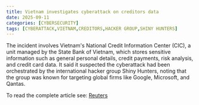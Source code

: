 ```yaml
---
title: Vietnam investigates cyberattack on creditors data
date: 2025-09-11
categories: [CYBERSECURITY]
tags: [CYBERATTACK,VIETNAM,CREDITORS,HACKER GROUP,SHINY HUNTERS]
---
```


The incident involves Vietnam's National Credit Information Center (CIC), a unit managed by the State Bank of Vietnam, which stores sensitive information such as general personal details, credit payments, risk analysis, and credit card data. It said it suspected the cyberattack had been orchestrated by the international hacker group Shiny Hunters, noting that the group was known for targeting global firms like Google, Microsoft, and Qantas.

To read the complete article see: [Reuters](https://www.reuters.com/sustainability/boards-policy-regulation/vietnam-investigates-cyberattack-creditors-data-2025-09-12/) 